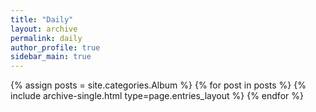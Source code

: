 ```yaml
---
title: "Daily"
layout: archive
permalink: daily
author_profile: true
sidebar_main: true
---
```


{% assign posts = site.categories.Album %}
{% for post in posts %} {% include archive-single.html type=page.entries_layout %} {% endfor %}
